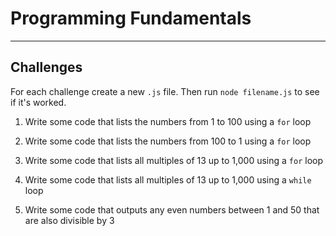 # Programming Fundamentals

---

## Challenges

For each challenge create a new `.js` file. Then run `node filename.js` to see if it's worked.

1) Write some code that lists the numbers from 1 to 100 using a `for` loop

1) Write some code that lists the numbers from 100 to 1 using a `for` loop

1) Write some code that lists all multiples of 13 up to 1,000 using a `for` loop

1) Write some code that lists all multiples of 13 up to 1,000 using a `while` loop

1) Write some code that outputs any even numbers between 1 and 50 that are also divisible by 3
